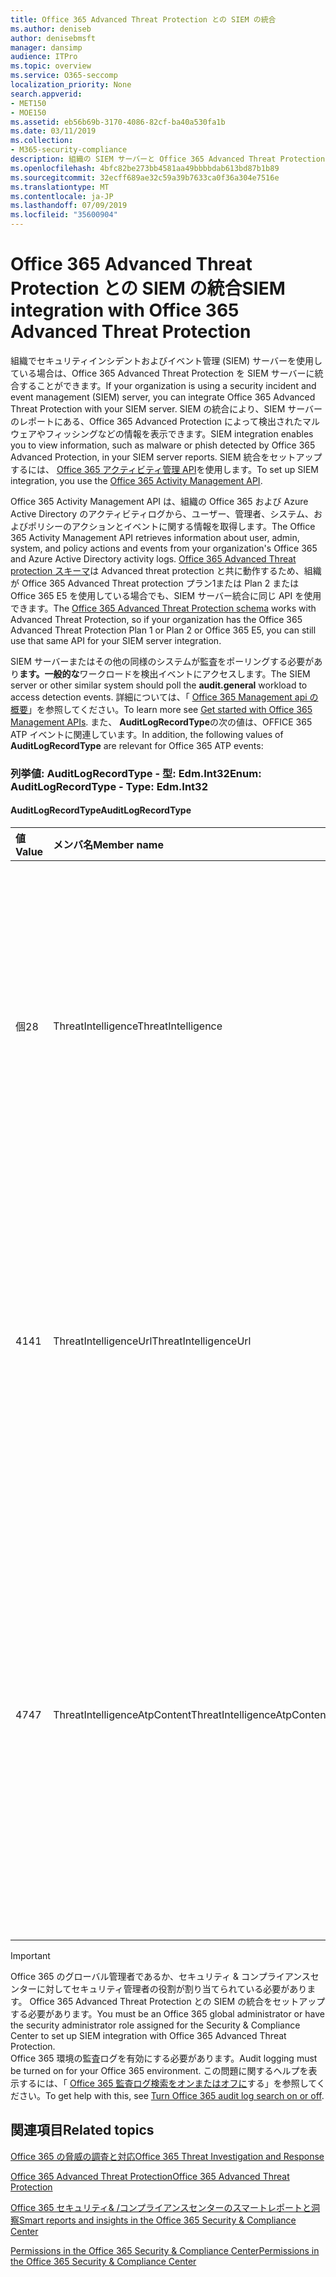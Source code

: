 ```yaml
---
title: Office 365 Advanced Threat Protection との SIEM の統合
ms.author: deniseb
author: denisebmsft
manager: dansimp
audience: ITPro
ms.topic: overview
ms.service: O365-seccomp
localization_priority: None
search.appverid:
- MET150
- MOE150
ms.assetid: eb56b69b-3170-4086-82cf-ba40a530fa1b
ms.date: 03/11/2019
ms.collection:
- M365-security-compliance
description: 組織の SIEM サーバーと Office 365 Advanced Threat Protection および関連する脅威イベントを Office 365 アクティビティ管理 API に統合します。
ms.openlocfilehash: 4bfc82be273bb4581aa49bbbbdab613bd87b1b89
ms.sourcegitcommit: 32ecff689ae32c59a39b7633ca0f36a304e7516e
ms.translationtype: MT
ms.contentlocale: ja-JP
ms.lasthandoff: 07/09/2019
ms.locfileid: "35600904"
---
```

# <a name="siem-integration-with-office-365-advanced-threat-protection"></a><span data-ttu-id="fc45c-103">Office 365 Advanced Threat Protection との SIEM の統合</span><span class="sxs-lookup"><span data-stu-id="fc45c-103">SIEM integration with Office 365 Advanced Threat Protection</span></span>

<span data-ttu-id="fc45c-104">組織でセキュリティインシデントおよびイベント管理 (SIEM) サーバーを使用している場合は、Office 365 Advanced Threat Protection を SIEM サーバーに統合することができます。</span><span class="sxs-lookup"><span data-stu-id="fc45c-104">If your organization is using a security incident and event management (SIEM) server, you can integrate Office 365 Advanced Threat Protection with your SIEM server.</span></span> <span data-ttu-id="fc45c-105">SIEM の統合により、SIEM サーバーのレポートにある、Office 365 Advanced Protection によって検出されたマルウェアやフィッシングなどの情報を表示できます。</span><span class="sxs-lookup"><span data-stu-id="fc45c-105">SIEM integration enables you to view information, such as malware or phish detected by Office 365 Advanced Protection, in your SIEM server reports.</span></span> <span data-ttu-id="fc45c-106">SIEM 統合をセットアップするには、 [Office 365 アクティビティ管理 API](https://docs.microsoft.com/office/office-365-management-api/office-365-management-activity-api-reference)を使用します。</span><span class="sxs-lookup"><span data-stu-id="fc45c-106">To set up SIEM integration, you use the [Office 365 Activity Management API](https://docs.microsoft.com/office/office-365-management-api/office-365-management-activity-api-reference).</span></span> 

<span data-ttu-id="fc45c-107">Office 365 Activity Management API は、組織の Office 365 および Azure Active Directory のアクティビティログから、ユーザー、管理者、システム、およびポリシーのアクションとイベントに関する情報を取得します。</span><span class="sxs-lookup"><span data-stu-id="fc45c-107">The Office 365 Activity Management API retrieves information about user, admin, system, and policy actions and events from your organization's Office 365 and Azure Active Directory activity logs.</span></span> <span data-ttu-id="fc45c-108">[Office 365 Advanced Threat protection スキーマ](https://docs.microsoft.com/office/office-365-management-api/office-365-management-activity-api-schema#office-365-advanced-threat-protection-and-threat-intelligence-schema)は Advanced threat protection と共に動作するため、組織が Office 365 Advanced Threat protection プラン1または Plan 2 または Office 365 E5 を使用している場合でも、SIEM サーバー統合に同じ API を使用できます。</span><span class="sxs-lookup"><span data-stu-id="fc45c-108">The [Office 365 Advanced Threat Protection schema](https://docs.microsoft.com/office/office-365-management-api/office-365-management-activity-api-schema#office-365-advanced-threat-protection-and-threat-intelligence-schema) works with Advanced Threat Protection, so if your organization has the Office 365 Advanced Threat Protection Plan 1 or Plan 2 or Office 365 E5, you can still use that same API for your SIEM server integration.</span></span> 

<span data-ttu-id="fc45c-109">SIEM サーバーまたはその他の同様のシステムが監査をポーリングする必要があり**ます。一般的な**ワークロードを検出イベントにアクセスします。</span><span class="sxs-lookup"><span data-stu-id="fc45c-109">The SIEM server or other similar system should poll the **audit.general** workload to access detection events.</span></span> <span data-ttu-id="fc45c-110">詳細については、「 [Office 365 Management api の概要](https://docs.microsoft.com/office/office-365-management-api/get-started-with-office-365-management-apis)」を参照してください。</span><span class="sxs-lookup"><span data-stu-id="fc45c-110">To learn more see [Get started with Office 365 Management APIs](https://docs.microsoft.com/office/office-365-management-api/get-started-with-office-365-management-apis).</span></span> <span data-ttu-id="fc45c-111">また、 **AuditLogRecordType**の次の値は、OFFICE 365 ATP イベントに関連しています。</span><span class="sxs-lookup"><span data-stu-id="fc45c-111">In addition, the following values of **AuditLogRecordType** are relevant for Office 365 ATP events:</span></span>

### <a name="enum-auditlogrecordtype---type-edmint32"></a><span data-ttu-id="fc45c-112">列挙値: AuditLogRecordType - 型: Edm.Int32</span><span class="sxs-lookup"><span data-stu-id="fc45c-112">Enum: AuditLogRecordType - Type: Edm.Int32</span></span>

#### <a name="auditlogrecordtype"></a><span data-ttu-id="fc45c-113">AuditLogRecordType</span><span class="sxs-lookup"><span data-stu-id="fc45c-113">AuditLogRecordType</span></span>

|<span data-ttu-id="fc45c-114">値</span><span class="sxs-lookup"><span data-stu-id="fc45c-114">Value</span></span>|<span data-ttu-id="fc45c-115">メンバ名</span><span class="sxs-lookup"><span data-stu-id="fc45c-115">Member name</span></span>|<span data-ttu-id="fc45c-116">説明</span><span class="sxs-lookup"><span data-stu-id="fc45c-116">Description</span></span>|
|:-----|:-----|:-----|
|<span data-ttu-id="fc45c-117">個</span><span class="sxs-lookup"><span data-stu-id="fc45c-117">28</span></span>|<span data-ttu-id="fc45c-118">ThreatIntelligence</span><span class="sxs-lookup"><span data-stu-id="fc45c-118">ThreatIntelligence</span></span>|<span data-ttu-id="fc45c-119">Exchange Online Protection と Office 365 Advanced Threat Protection からのフィッシングとマルウェアのイベント。</span><span class="sxs-lookup"><span data-stu-id="fc45c-119">Phishing and malware events from Exchange Online Protection and Office 365 Advanced Threat Protection.</span></span>|
|<span data-ttu-id="fc45c-120">41</span><span class="sxs-lookup"><span data-stu-id="fc45c-120">41</span></span>|<span data-ttu-id="fc45c-121">ThreatIntelligenceUrl</span><span class="sxs-lookup"><span data-stu-id="fc45c-121">ThreatIntelligenceUrl</span></span>|<span data-ttu-id="fc45c-122">ATP の安全なリンクは、Office 365 Advanced Threat Protection からのイベントをブロックする時間とブロックします。</span><span class="sxs-lookup"><span data-stu-id="fc45c-122">ATP Safe Links time-of-block and block override events from Office 365 Advanced Threat Protection.</span></span>|
|<span data-ttu-id="fc45c-123">47</span><span class="sxs-lookup"><span data-stu-id="fc45c-123">47</span></span>|<span data-ttu-id="fc45c-124">ThreatIntelligenceAtpContent</span><span class="sxs-lookup"><span data-stu-id="fc45c-124">ThreatIntelligenceAtpContent</span></span>|<span data-ttu-id="fc45c-125">SharePoint Online、OneDrive for Business、および Microsoft Teams for Office 365 Advanced Threat Protection のファイルのフィッシングとマルウェアイベント。</span><span class="sxs-lookup"><span data-stu-id="fc45c-125">Phishing and malware events for files in SharePoint Online, OneDrive for Business, and Microsoft Teams from Office 365 Advanced Threat Protection.</span></span>|

> [!IMPORTANT]
> <span data-ttu-id="fc45c-126">Office 365 のグローバル管理者であるか、セキュリティ & コンプライアンスセンターに対してセキュリティ管理者の役割が割り当てられている必要があります。 Office 365 Advanced Threat Protection との SIEM の統合をセットアップする必要があります。</span><span class="sxs-lookup"><span data-stu-id="fc45c-126">You must be an Office 365 global administrator or have the security administrator role assigned for the Security & Compliance Center to set up SIEM integration with Office 365 Advanced Threat Protection.</span></span><br/><span data-ttu-id="fc45c-127">Office 365 環境の監査ログを有効にする必要があります。</span><span class="sxs-lookup"><span data-stu-id="fc45c-127">Audit logging must be turned on for your Office 365 environment.</span></span> <span data-ttu-id="fc45c-128">この問題に関するヘルプを表示するには、「 [Office 365 監査ログ検索をオンまたはオフに](turn-audit-log-search-on-or-off.md)する」を参照してください。</span><span class="sxs-lookup"><span data-stu-id="fc45c-128">To get help with this, see [Turn Office 365 audit log search on or off](turn-audit-log-search-on-or-off.md).</span></span>

## <a name="related-topics"></a><span data-ttu-id="fc45c-129">関連項目</span><span class="sxs-lookup"><span data-stu-id="fc45c-129">Related topics</span></span>

[<span data-ttu-id="fc45c-130">Office 365 の脅威の調査と対応</span><span class="sxs-lookup"><span data-stu-id="fc45c-130">Office 365 Threat Investigation and Response</span></span>](office-365-ti.md)

[<span data-ttu-id="fc45c-131">Office 365 Advanced Threat Protection</span><span class="sxs-lookup"><span data-stu-id="fc45c-131">Office 365 Advanced Threat Protection</span></span>](office-365-atp.md)

[<span data-ttu-id="fc45c-132">Office 365 セキュリティ&amp; /コンプライアンスセンターのスマートレポートと洞察</span><span class="sxs-lookup"><span data-stu-id="fc45c-132">Smart reports and insights in the Office 365 Security &amp; Compliance Center</span></span>](reports-and-insights-in-security-and-compliance.md)
  
[<span data-ttu-id="fc45c-133">Permissions in the Office 365 Security &amp; Compliance Center</span><span class="sxs-lookup"><span data-stu-id="fc45c-133">Permissions in the Office 365 Security &amp; Compliance Center</span></span>](permissions-in-the-security-and-compliance-center.md)
  
